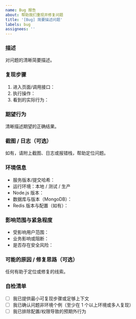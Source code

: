 ```yaml
---
name: Bug 报告
about: 帮助我们重现并修复问题
title: '[Bug] 简要描述问题'
labels: bug
assignees: ''
---
```


### 描述

对问题的清晰简要描述。

### 复现步骤

1. 进入页面/调用接口：
2. 执行操作：
3. 看到的实际行为：

### 期望行为

清晰描述期望的正确结果。

### 截图 / 日志（可选）

如有，请附上截图、日志或报错栈，帮助定位问题。

### 环境信息

- 服务版本/提交哈希：
- 运行环境：本地 / 测试 / 生产
- Node.js 版本：
- 数据库与版本（MongoDB）：
- Redis 版本与配置（如有）：

### 影响范围与紧急程度

- 受影响用户范围：
- 业务影响或阻断：
- 是否存在安全风险：

### 可能的原因 / 修复思路（可选）

任何有助于定位或修复的线索。

### 自检清单

- [ ] 我已提供最小可复现步骤或足够上下文
- [ ] 我已确认问题非环境个例（至少在 1 个以上环境或多人复现）
- [ ] 我已排除配置/权限导致的预期外行为
